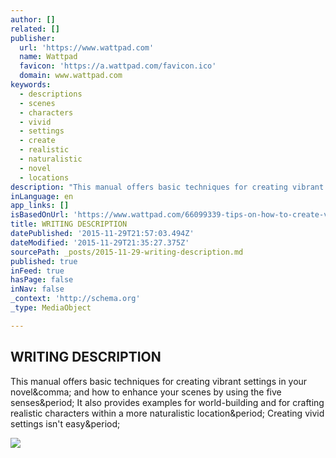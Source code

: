 ```yaml
---
author: []
related: []
publisher:
  url: 'https://www.wattpad.com'
  name: Wattpad
  favicon: 'https://a.wattpad.com/favicon.ico'
  domain: www.wattpad.com
keywords:
  - descriptions
  - scenes
  - characters
  - vivid
  - settings
  - create
  - realistic
  - naturalistic
  - novel
  - locations
description: "This manual offers basic techniques for creating vibrant settings in your novel, and how to enhance your scenes by using the five senses. It also provides examples for world-building and for crafting realistic characters within a more naturalistic location. Creating vivid settings isn't easy."
inLanguage: en
app_links: []
isBasedOnUrl: 'https://www.wattpad.com/66099339-tips-on-how-to-create-vivid-scenes-and-characters'
title: WRITING DESCRIPTION
datePublished: '2015-11-29T21:57:03.494Z'
dateModified: '2015-11-29T21:35:27.375Z'
sourcePath: _posts/2015-11-29-writing-description.md
published: true
inFeed: true
hasPage: false
inNav: false
_context: 'http://schema.org'
_type: MediaObject

---
```

<article style=""><h1>WRITING DESCRIPTION</h1><p>This manual offers basic techniques for creating vibrant settings in your novel&amp;comma; and how to enhance your scenes by using the five senses&amp;period; It also provides examples for world-building and for crafting realistic characters within a more naturalistic location&amp;period; Creating vivid settings isn't easy&amp;period;</p><img src="https://em.wattpad.com/243fec4ff285297e4f36fc47a0f553b4fd2b03c0/687474703a2f2f693134352e70686f746f6275636b65742e636f6d2f616c62756d732f723230332f7772697465727368657272792f4657542d4e6f6e46494354494f4e2d424f4f4b732d6865616465722e6a7067?s=fit&amp;h=360&amp;w=360&amp;q=80" /></article>